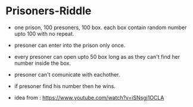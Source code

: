 # Prisoners-Riddle
* one prison, 100 presoners, 100 box. each box contain random number upto 100 with no repeat.
* presoner can enter into the prison only once.
* every presoner can open upto 50 box long as as they can't find her number inside the box.
* presoner can't comunicate with eachother.
* if presoner find his number then he wins.

* idea from : https://www.youtube.com/watch?v=iSNsgj1OCLA
